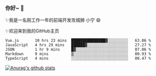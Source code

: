 ### 你好~  👋

✨我是一名刚工作一年的前端开发攻城狮 小宁 😄

✨欢迎来到我的GitHub主页
<!--
**7148505/7148505** is a ✨ _special_ ✨ repository because its `README.md` (this file) appears on your GitHub profile.

Here are some ideas to get you started:

- 🔭 I’m currently working on ...
- 🌱 I’m currently learning ...
- 👯 I’m looking to collaborate on ...
- 🤔 I’m looking for help with ...
- 💬 Ask me about ...
- 📫 How to reach me: ...
- 😄 Pronouns: ...
- ⚡ Fun fact: ...
-->

<!--START_SECTION:waka-->
```text
Vue.js       10 hrs 23 mins  ███████████████▓░░░░░░░░░   63.06 % 
JavaScript   4 hrs 29 mins   ██████▓░░░░░░░░░░░░░░░░░░   27.27 % 
JSON         1 hr 9 mins     █▓░░░░░░░░░░░░░░░░░░░░░░░   07.06 % 
Markdown     9 mins          ▒░░░░░░░░░░░░░░░░░░░░░░░░   00.93 % 
TypeScript   4 mins          ░░░░░░░░░░░░░░░░░░░░░░░░░   00.47 % 
```
<!--END_SECTION:waka-->

[![Anurag's github stats](https://github-readme-stats.vercel.app/api?username=ZhangNing-debug)](https://github.com/anuraghazra/github-readme-stats)

